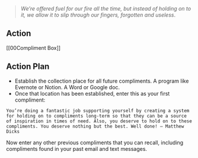 > _We’re offered fuel for our fire all the time, but instead of holding on to it, we allow it to slip through our fingers, forgotten and useless_.


## Action

[[00Compliment Box]]

## Action Plan

- Establish the collection place for all future compliments. A program like Evernote or Notion. A Word or Google doc.
- Once that location has been established, enter this as your first compliment:

```ad-note
You’re doing a fantastic job supporting yourself by creating a system for holding on to compliments long-term so that they can be a source of inspiration in times of need. Also, you deserve to hold on to these compliments. You deserve nothing but the best. Well done! — Matthew Dicks
```

Now enter any other previous compliments that you can recall, including compliments found in your past email and text messages.